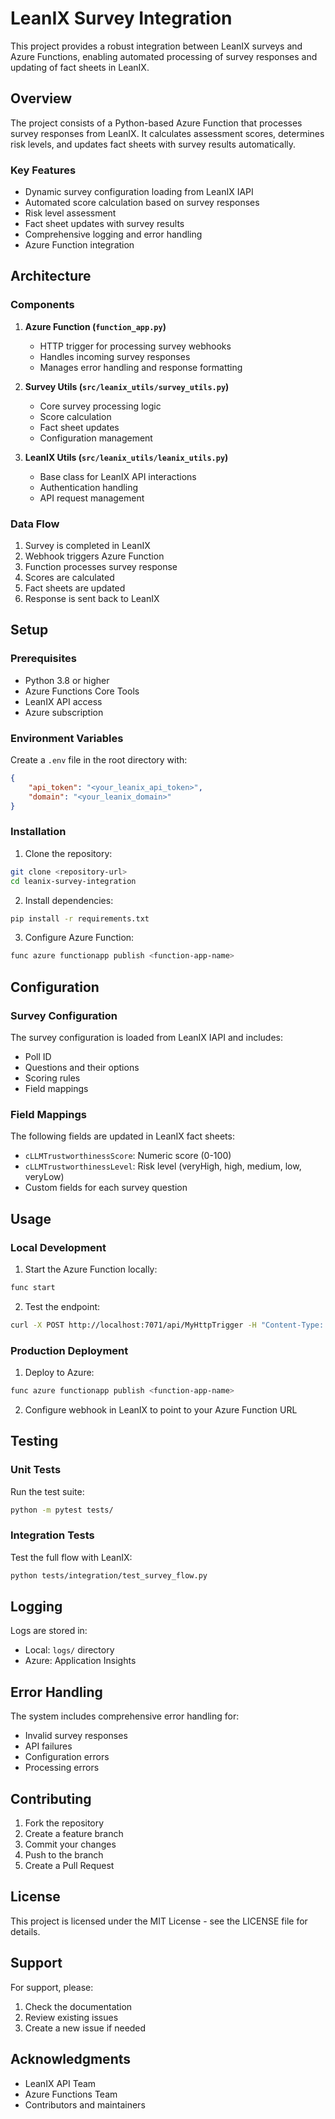 # LeanIX Survey Integration

This project provides a robust integration between LeanIX surveys and Azure Functions, enabling automated processing of survey responses and updating of fact sheets in LeanIX.

## Overview

The project consists of a Python-based Azure Function that processes survey responses from LeanIX. It calculates assessment scores, determines risk levels, and updates fact sheets with survey results automatically.

### Key Features

- Dynamic survey configuration loading from LeanIX IAPI
- Automated score calculation based on survey responses
- Risk level assessment
- Fact sheet updates with survey results
- Comprehensive logging and error handling
- Azure Function integration

## Architecture

### Components

1. **Azure Function (`function_app.py`)**
   - HTTP trigger for processing survey webhooks
   - Handles incoming survey responses
   - Manages error handling and response formatting

2. **Survey Utils (`src/leanix_utils/survey_utils.py`)**
   - Core survey processing logic
   - Score calculation
   - Fact sheet updates
   - Configuration management

3. **LeanIX Utils (`src/leanix_utils/leanix_utils.py`)**
   - Base class for LeanIX API interactions
   - Authentication handling
   - API request management

### Data Flow

1. Survey is completed in LeanIX
2. Webhook triggers Azure Function
3. Function processes survey response
4. Scores are calculated
5. Fact sheets are updated
6. Response is sent back to LeanIX

## Setup

### Prerequisites

- Python 3.8 or higher
- Azure Functions Core Tools
- LeanIX API access
- Azure subscription

### Environment Variables

Create a `.env` file in the root directory with:

```json
{
    "api_token": "<your_leanix_api_token>",
    "domain": "<your_leanix_domain>"
}
```

### Installation

1. Clone the repository:
```bash
git clone <repository-url>
cd leanix-survey-integration
```

2. Install dependencies:
```bash
pip install -r requirements.txt
```

3. Configure Azure Function:
```bash
func azure functionapp publish <function-app-name>
```

## Configuration

### Survey Configuration

The survey configuration is loaded from LeanIX IAPI and includes:

- Poll ID
- Questions and their options
- Scoring rules
- Field mappings

### Field Mappings

The following fields are updated in LeanIX fact sheets:

- `cLLMTrustworthinessScore`: Numeric score (0-100)
- `cLLMTrustworthinessLevel`: Risk level (veryHigh, high, medium, low, veryLow)
- Custom fields for each survey question

## Usage

### Local Development

1. Start the Azure Function locally:
```bash
func start
```

2. Test the endpoint:
```bash
curl -X POST http://localhost:7071/api/MyHttpTrigger -H "Content-Type: application/json" -d @test_payload.json
```

### Production Deployment

1. Deploy to Azure:
```bash
func azure functionapp publish <function-app-name>
```

2. Configure webhook in LeanIX to point to your Azure Function URL

## Testing

### Unit Tests

Run the test suite:
```bash
python -m pytest tests/
```

### Integration Tests

Test the full flow with LeanIX:
```bash
python tests/integration/test_survey_flow.py
```

## Logging

Logs are stored in:
- Local: `logs/` directory
- Azure: Application Insights

## Error Handling

The system includes comprehensive error handling for:
- Invalid survey responses
- API failures
- Configuration errors
- Processing errors

## Contributing

1. Fork the repository
2. Create a feature branch
3. Commit your changes
4. Push to the branch
5. Create a Pull Request

## License

This project is licensed under the MIT License - see the LICENSE file for details.

## Support

For support, please:
1. Check the documentation
2. Review existing issues
3. Create a new issue if needed

## Acknowledgments

- LeanIX API Team
- Azure Functions Team
- Contributors and maintainers 